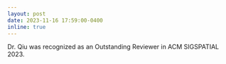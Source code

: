 ```yaml
---
layout: post
date: 2023-11-16 17:59:00-0400
inline: true
---
```


Dr. Qiu was recognized as an Outstanding Reviewer in ACM SIGSPATIAL 2023. 
